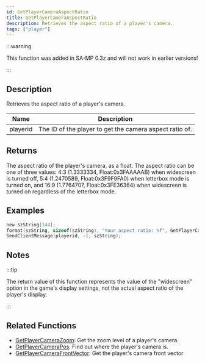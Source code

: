 ```yaml
---
id: GetPlayerCameraAspectRatio
title: GetPlayerCameraAspectRatio
description: Retrieves the aspect ratio of a player's camera.
tags: ["player"]
---
```


:::warning

This function was added in SA-MP 0.3z and will not work in earlier versions!

:::

## Description

Retrieves the aspect ratio of a player's camera.

| Name     | Description                                             |
| -------- | ------------------------------------------------------- |
| playerid | The ID of the player to get the camera aspect ratio of. |

## Returns

The aspect ratio of the player's camera, as a float. The aspect ratio can be one of three values: 4:3 (1.3333334, Float:0x3FAAAAAB) when widescreen is turned off, 5:4 (1.2470589, Float:0x3F9F9FA0) when letterbox mode is turned on, and 16:9 (1.7764707, Float:0x3FE36364) when widescreen is turned on regardless of the letterbox mode.

## Examples

```c
new szString[144];
format(szString, sizeof(szString), "Your aspect ratio: %f", GetPlayerCameraAspectRatio(playerid));
SendClientMessage(playerid, -1, szString);
```

## Notes

:::tip

The return value of this function represents the value of the "widescreen" option in the game's display settings, not the actual aspect ratio of the player's display.

:::

## Related Functions

- [GetPlayerCameraZoom](GetPlayerCameraZoom): Get the zoom level of a player's camera.
- [GetPlayerCameraPos](GetPlayerCameraPos): Find out where the player's camera is.
- [GetPlayerCameraFrontVector](GetPlayerVameraFrontVector): Get the player's camera front vector
